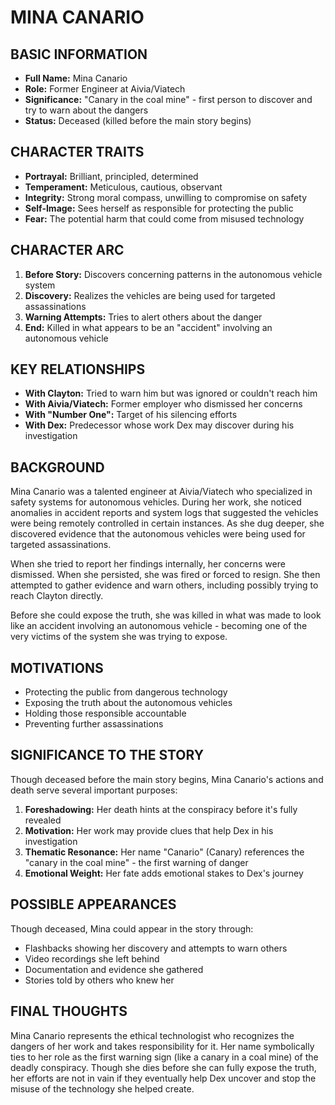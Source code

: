 # MINA CANARIO

## BASIC INFORMATION
- **Full Name:** Mina Canario
- **Role:** Former Engineer at Aivia/Viatech
- **Significance:** "Canary in the coal mine" - first person to discover and try to warn about the dangers
- **Status:** Deceased (killed before the main story begins)

## CHARACTER TRAITS
- **Portrayal:** Brilliant, principled, determined
- **Temperament:** Meticulous, cautious, observant
- **Integrity:** Strong moral compass, unwilling to compromise on safety
- **Self-Image:** Sees herself as responsible for protecting the public
- **Fear:** The potential harm that could come from misused technology

## CHARACTER ARC
1. **Before Story:** Discovers concerning patterns in the autonomous vehicle system
2. **Discovery:** Realizes the vehicles are being used for targeted assassinations
3. **Warning Attempts:** Tries to alert others about the danger
4. **End:** Killed in what appears to be an "accident" involving an autonomous vehicle

## KEY RELATIONSHIPS
- **With Clayton:** Tried to warn him but was ignored or couldn't reach him
- **With Aivia/Viatech:** Former employer who dismissed her concerns
- **With "Number One":** Target of his silencing efforts
- **With Dex:** Predecessor whose work Dex may discover during his investigation

## BACKGROUND
Mina Canario was a talented engineer at Aivia/Viatech who specialized in safety systems for autonomous vehicles. During her work, she noticed anomalies in accident reports and system logs that suggested the vehicles were being remotely controlled in certain instances. As she dug deeper, she discovered evidence that the autonomous vehicles were being used for targeted assassinations.

When she tried to report her findings internally, her concerns were dismissed. When she persisted, she was fired or forced to resign. She then attempted to gather evidence and warn others, including possibly trying to reach Clayton directly.

Before she could expose the truth, she was killed in what was made to look like an accident involving an autonomous vehicle - becoming one of the very victims of the system she was trying to expose.

## MOTIVATIONS
- Protecting the public from dangerous technology
- Exposing the truth about the autonomous vehicles
- Holding those responsible accountable
- Preventing further assassinations

## SIGNIFICANCE TO THE STORY
Though deceased before the main story begins, Mina Canario's actions and death serve several important purposes:

1. **Foreshadowing:** Her death hints at the conspiracy before it's fully revealed
2. **Motivation:** Her work may provide clues that help Dex in his investigation
3. **Thematic Resonance:** Her name "Canario" (Canary) references the "canary in the coal mine" - the first warning of danger
4. **Emotional Weight:** Her fate adds emotional stakes to Dex's journey

## POSSIBLE APPEARANCES
Though deceased, Mina could appear in the story through:
- Flashbacks showing her discovery and attempts to warn others
- Video recordings she left behind
- Documentation and evidence she gathered
- Stories told by others who knew her

## FINAL THOUGHTS
Mina Canario represents the ethical technologist who recognizes the dangers of her work and takes responsibility for it. Her name symbolically ties to her role as the first warning sign (like a canary in a coal mine) of the deadly conspiracy. Though she dies before she can fully expose the truth, her efforts are not in vain if they eventually help Dex uncover and stop the misuse of the technology she helped create.
